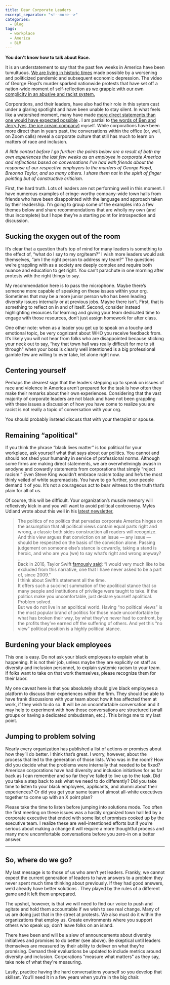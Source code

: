 ```yaml
---
title: Dear Corporate Leaders
excerpt_separator: "<!--more-->"
categories:
  - Blog
tags:
  - workplace
  - America
  - BLM
---
```


**You don't know how to talk about Race.**  

It is an understatement to say that the past few weeks in America have been tumultuous.  [We are living in historic times](https://www.theatlantic.com/politics/archive/2020/06/todays-protest-movements-are-as-big-as-the-1960s/613207/)  made possible by a worsening and politicized pandemic and subsequent economic depression. The video of George Floyd’s murder sparked nationwide protests that have set off a nation-wide moment of self-reflection as  [we grapple with our own complicity in an abusive and racist system.](https://www.nytimes.com/2020/06/05/books/antiracism-books-race-racism.html)

Corporations, and their leaders, have also had their role in this sytem cast under a glaring spotlight and have been unable to stay silent. In what feels like a watershed moment, many have made  [more direct statements than one would have expected possible](https://www.nytimes.com/2020/05/31/business/media/companies-marketing-black-lives-matter-george-floyd.html) . I am partial to  [the words of Ben and Jerry (yes, the ice cream company)](https://www.benjerry.com/about-us/media-center/dismantle-white-supremacy) myself. While corporations have been more direct than in years past, the conversations within the office (or, well, on Zoom calls) reveal a corporate culture that still has much to learn on matters of race and inclusion.

*A little context before I go further: the points below are a result of both my own experiences the last few weeks as an employee in corporate America and reflections based on conversations I’ve had with friends about the response of our respective employers to the murders of George Floyd, Breonna Taylor, and so many others. I share them not in the spirit of finger pointing but of constructive criticism.*

First, the hard truth. Lots of leaders are not performing well in this moment. I have numerous examples of cringe-worthy company-wide town halls from friends who have been disappointed with the language and approach taken by their leadership. I’m going to group some of the examples into a few themes below and share recommendations that are wholly my own (and thus incomplete) but I hope they’re a starting point for introspection and discussion.

## Sucking the oxygen out of the room

It’s clear that a question that’s top of mind for many leaders is something to the effect of, “what do I say to my org/team?” I wish more leaders would ask themselves, “am I the right person to address my team?” The questions we’re grappling with as a society are deeply complex and require both nuance and education to get right. You can’t parachute in one morning after protests with the right things to say.

My recommendation here is to pass the microphone. Maybe there’s someone more capable of speaking on these issues within your org. Sometimes that may be a more junior person who has been leading diversity issues internally or at previous jobs. Maybe there isn’t. First, that is something to reflect on in and of itself. Second, consider instead highlighting resources for learning and giving your team dedicated time to engage with those resources, don’t just assign homework for after class.

One other note: when as a leader you get up to speak on a touchy and emotional topic, be very cognizant about WHO you receive feedback from. It’s likely you will not hear from folks who are disappointed because sticking your neck out to say, “hey that town hall was really difficult for me to sit through" when your boss is clearly well intentioned is a big professional gamble few are willing to ever take, let alone right now.

## Centering yourself

Perhaps the clearest sign that the leaders stepping up to speak on issues of race and violence in America aren’t prepared for the task is how often they make their remarks about their own experiences. Considering that the vast majority of corporate leaders are not black and have not been grappling with these issues a discussion of how you have come to realize you are racist is not really a topic of conversation with your org.

You should probably instead discuss that with your therapist or spouse.

## Remaining “apolitical”

If you think the phrase “black lives matter” is too political for your workplace, ask yourself what that says about our politics. You cannot and should not shed your humanity in service of professional norms. Although some firms are making direct statements, we are overwhelmingly awash in anodyne and cowardly statements from corporations that simply “reject racism.” Even Steve King wouldn’t embrace racism today and he’s the most thinly veiled of white supremacists. You have to go further, your people demand it of you. It’s not a courageous act to bear witness to the truth that’s plain for all of us.

Of course, this will be difficult. Your organization’s muscle memory will reflexively kick in and you will want to avoid political controversy. Myles Udland wrote about this well in his [latest newsletter](https://mylesudland.substack.com/p/corporate-americas-politics-of-no),

>The politics of no politics that pervades corporate America hinges on the assumption that all political views contain equal parts right and wrong, a classic both sides construction all readers will recognize. And this view argues that conviction on an issue — any issue — should be respected on the basis of the conviction alone. Passing judgement on someone else’s stance is cowardly, taking a stand is heroic, and who are you (we) to say what’s right and wrong anyway?  
…  
Back in 2016, Taylor Swift [famously said](https://www.buzzfeed.com/sarahburton/taylor-swifts-i-would-very-much-like-to-be-excluded-from-thi): “I would very much like to be excluded from this narrative, one that I have never asked to be a part of, since 2009.”  
I think about Swift’s statement all the time.  
It offers such a succinct summation of the apolitical stance that so many people and institutions of privilege were taught to take. If the politics make you uncomfortable, just declare yourself apolitical. Problem solved.  
But we do not live in an apolitical world. Having “no political views” is the most popular brand of politics for those made uncomfortable by what has broken their way, by what they’ve never had to confront, by the profits they’ve earned off the suffering of others. And yet this “no view” political position is a highly political stance.

## Burdening your black employees

This one is easy. Do not ask your black employees to explain what is happening. It is not their job, unless maybe they are explicitly on staff as diversity and inclusion personnel, to explain systemic racism to your team. If folks want to take on that work themselves, please recognize them for their labor.

My one caveat here is that you absolutely should give black employees a platform to discuss their experiences within the firm. They should be able to have frank discussions with your team about how it has affected them at work, if they wish to do so. It will be an uncomfortable conversation and it may help to experiment with how those conversations are structured (small groups or having a dedicated ombudsman, etc.). This brings me to my last point.

## Jumping to problem solving

Nearly every organization has published a list of actions or promises about how they’ll do better. I think that’s great. I worry, however, about the process that led to the generation of those lists. Who was in the room? How did you decide what the problems were internally that needed to be fixed? American corporations have had diversity and inclusion initiatives for as far back as I can remember and so far they’ve failed to live up to the task. Did you take a step back to ask what we need to do differently? Did you take time to listen to your black employees, applicants, and alumni about their experiences? Or did you get your same team of almost all-white executives together to come up with an X point plan?

Please take the time to listen before jumping into solutions mode. Too often the first meeting on these issues was a hastily organized town hall led by a corporate executive that ended with some list of promises cooked up by the executive team. I realize these are well-intentioned efforts but if you’re serious about making a change it will require a more thoughtful process and many more uncomfortable conversations before you zero-in on a better answer.

--------

## So, where do we go?

My last message is to those of us who aren’t yet leaders. Frankly, we cannot expect the current generation of leaders to have answers to a problem they never spent much time thinking about previously. If they had good answers, we’d already have better solutions . They played by the rules of a different game and it left them unprepared.

The upshot, however, is that we will need to find our voice to push and agitate and hold them accountable if we wish to see real change. Many of us are doing just that in the street at protests. We also must do it within the organizations that employ us. Create environments where you support others who speak up; don’t leave folks on an island.

There have been and will be a slew of announcements about diversity initiatives and promises to do better (see above). Be skeptical until leaders themselves are measured by their ability to deliver on what they’re promising. Demand their evaluations be updated to include metrics around diversity and inclusion. Corporations "measure what matters" as they say, take note of what they're measuring.

Lastly, practice having the hard conversations yourself so you develop that skillset. You’ll need it in a few years when you’re in the big chair.
